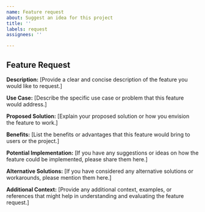 ```yaml
---
name: Feature request
about: Suggest an idea for this project
title: ''
labels: request
assignees: ''

---
```


## Feature Request

**Description:**
[Provide a clear and concise description of the feature you would like to request.]

**Use Case:**
[Describe the specific use case or problem that this feature would address.]

**Proposed Solution:**
[Explain your proposed solution or how you envision the feature to work.]

**Benefits:**
[List the benefits or advantages that this feature would bring to users or the project.]

**Potential Implementation:**
[If you have any suggestions or ideas on how the feature could be implemented, please share them here.]

**Alternative Solutions:**
[If you have considered any alternative solutions or workarounds, please mention them here.]

**Additional Context:**
[Provide any additional context, examples, or references that might help in understanding and evaluating the feature request.]
